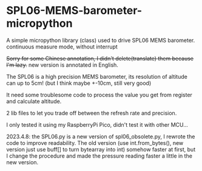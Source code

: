 # SPL06-MEMS-barometer-micropython
A simple micropython library (class) used to drive SPL06 MEMS barometer. continuous measure mode, without interrupt

~~Sorry for some Chinese annotation, I didn't delete(translate) them because I'm lazy.~~ new version is annotated in English.

The SPL06 is a high precision MEMS barometer, its resolution of altitude can up to 5cm! (but I think maybe +-10cm, still very good)

It need some troublesome code to process the value you get from register and calculate altitude.

2 lib files to let you trade off between the refresh rate and precision.

I only tested it using my RaspberryPi Pico, didn't test it with other MCU...

2023.4.8: the SPL06.py is a new version of spl06_obsolete.py, I rewrote the code to improve readability.
The old version (use int.from_bytes(), new version just use buff[] to turn bytearray into int) somehow faster at first, but I change the procedure and made the pressure reading faster a little in the new version. 
